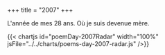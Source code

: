 +++
title = "2007"
+++

L'année de mes 28 ans. Où je suis devenue mère.

{{< chartjs id="poemDay-2007Radar" width="100%" jsFile="../../charts/poems-day-2007-radar.js" />}}